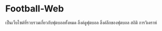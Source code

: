 # Football-Web
เป็นเว็บไซต์ที่รวบรวมเกี่ยวกับฟุตบอลทั้งหมด ลิ้งค์ดูฟุตบอล ลิ้งค์ลีกของฟุตบอล สถิติ การวิเคราห์
